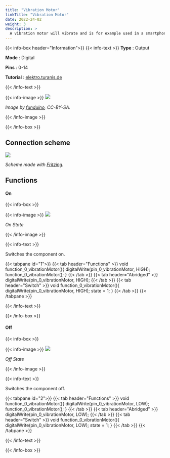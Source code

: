 ```yaml
---
title: "Vibration Motor"
linkTitle: "Vibration Motor"
date: 2022-24-02
weight: 3
description: >
  A vibration motor will vibrate and is for example used in a smartphone.
---
```


{{< info-box header="Information">}}
{{< info-text >}}
  **Type** : Output

  **Mode** : Digital

  **Pins** : 0-14

  **Tutorial** : [elektro.turanis.de](https://elektro.turanis.de/html/prj020/index.html) 

  {{< /info-text >}}

  {{< info-image >}}
   ![](https://funduinoshop.com/media/image/c8/a7/5a/vibrationsmotor-multiple-front.jpg)
   
   _Image by [funduino](https://funduinoshop.com/media/image/c8/a7/5a/vibrationsmotor-multiple-front.jpg), CC-BY-SA._

  {{< /info-image >}}

{{< /info-box >}}

## Connection scheme
![](/docs/connectionplan/steckplan_vibrationmotor.png)
   
  _Scheme made with [Fritzing](https://fritzing.org/)._

## Functions

#### On

{{< info-box >}}

  {{< info-image >}}
   ![](/docs/components/vibrationmotor_on.png)
   
   _On State_

  {{< /info-image >}}

{{< info-text >}}

Switches the component on.
  
  {{< tabpane id="1">}}
  {{< tab header="Functions" >}}
void function_0_vibrationMotor(){
digitalWrite(pin_0_vibrationMotor, HIGH);
function_0_vibrationMotor();
}
  {{< /tab >}}
  {{< tab header="Abridged" >}}
digitalWrite(pin_0_vibrationMotor, HIGH);
  {{< /tab >}}
  {{< tab header="Switch" >}}
void function_0_vibrationMotor(){
digitalWrite(pin_0_vibrationMotor, HIGH);
state = 1;
}
  {{< /tab >}}
{{< /tabpane >}}

  {{< /info-text >}}

{{< /info-box >}}

#### Off

{{< info-box >}}

  {{< info-image >}}
   ![](/docs/components/vibrationmotor_off.png)
   
   _Off State_

  {{< /info-image >}}

{{< info-text >}}

  Switches the component off.
  
  {{< tabpane id="2">}}
  {{< tab header="Functions" >}}
void function_0_vibrationMotor(){
digitalWrite(pin_0_vibrationMotor, LOW);
function_0_vibrationMotor();
}
  {{< /tab >}}
  {{< tab header="Abridged" >}}
digitalWrite(pin_0_vibrationMotor, LOW);
  {{< /tab >}}
  {{< tab header="Switch" >}}
void function_0_vibrationMotor(){
digitalWrite(pin_0_vibrationMotor, LOW);
state = 1;
}
  {{< /tab >}}
{{< /tabpane >}}

  {{< /info-text >}}

{{< /info-box >}}